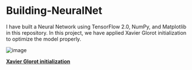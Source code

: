 # Building-NeuralNet
I have built a Neural Network using TensorFlow 2.0, NumPy, and Matplotlib in this repository.
In this project, we have applied Xavier Glorot initialization to optimize the model properly.

![image](https://github.com/Hansaraj09/Building-NeuralNet/assets/93324559/e887c2fa-e363-40ab-8b0b-8a2ea87647fb)

[**Xavier Glorot initialization**](https://towardsdatascience.com/xavier-glorot-initialization-in-neural-networks-math-proof-4682bf5c6ec3)
